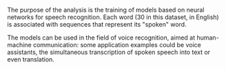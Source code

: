 The purpose of the analysis is the training of models based on neural networks for speech recognition. Each word (30 in this dataset, in English) is associated with sequences that represent its "spoken" word.


The models can be used in the field of voice recognition, aimed at human-machine communication: some application examples could be voice assistants, the simultaneous transcription of spoken speech into text or even translation.
